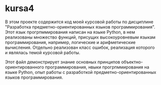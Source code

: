 # kursa4

В этом проекте содержится код моей курсовой работы по дисциплине "Разработка предметно-ориентированных языков программирования". Этот язык прогрпммирования написан на языке Python, в нем реализованы множество функций, присущих 
высокоуровневым языкам программирования, например, логические и арифметические вычисления. Отдельно реализован класс ошибок, реализация которого и являлась темой курсовой работы. 

Этот файл демонстрирует знание основных принципов объектно-ориентированного программирования, нвыки прогрпммирования на языке Python, опыт работы с разработкой предметно-ориентированных языков программирования.

